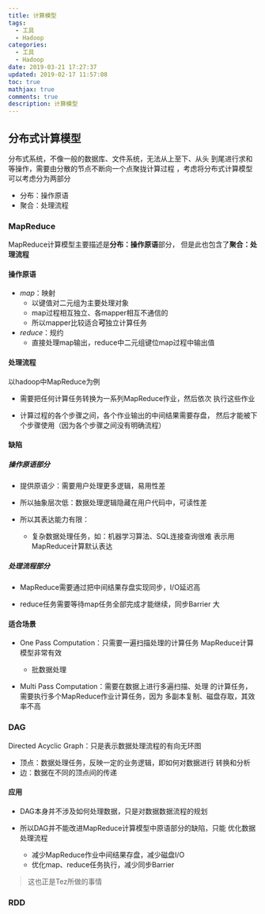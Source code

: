 ```yaml
---
title: 计算模型
tags:
  - 工具
  - Hadoop
categories:
  - 工具
  - Hadoop
date: 2019-03-21 17:27:37
updated: 2019-02-17 11:57:08
toc: true
mathjax: true
comments: true
description: 计算模型
---
```


##	分布式计算模型

分布式系统，不像一般的数据库、文件系统，无法从上至下、从头
到尾进行求和等操作，需要由分散的节点不断向一个点聚拢计算过程
，考虑将分布式计算模型可以考虑分为两部分

-	分布：操作原语
-	聚合：处理流程

###	MapReduce

MapReduce计算模型主要描述是**分布：操作原语**部分，
但是此也包含了**聚合：处理流程**

####	操作原语

-	*map*：映射
	-	以键值对二元组为主要处理对象
	-	map过程相互独立、各mapper相互不通信的
	-	所以mapper比较适合**可**独立计算任务
-	*reduce*：规约
	-	直接处理map输出，reduce中二元组键位map过程中输出值

####	处理流程

以hadoop中MapReduce为例

-	需要把任何计算任务转换为一系列MapReduce作业，然后依次
	执行这些作业

-	计算过程的各个步骤之间，各个作业输出的中间结果需要存盘，
	然后才能被下个步骤使用（因为各个步骤之间没有明确流程）

####	缺陷

#####	操作原语部分


-	提供原语少：需要用户处理更多逻辑，易用性差

-	所以抽象层次低：数据处理逻辑隐藏在用户代码中，可读性差

-	所以其表达能力有限：

	-	复杂数据处理任务，如：机器学习算法、SQL连接查询很难
	表示用MapReduce计算默认表达

#####	处理流程部分

-	MapReduce需要通过把中间结果存盘实现同步，I/O延迟高

-	reduce任务需要等待map任务全部完成才能继续，同步Barrier
	大

####	适合场景

-	One Pass Computation：只需要一遍扫描处理的计算任务
	MapReduce计算模型非常有效

	-	批数据处理
	
-	Multi Pass Computation：需要在数据上进行多遍扫描、处理
	的计算任务，需要执行多个MapReduce作业计算任务，因为
	多副本复制、磁盘存取，其效率不高

###	DAG

Directed Acyclic Graph：只是表示数据处理流程的有向无环图

-	顶点：数据处理任务，反映一定的业务逻辑，即如何对数据进行
	转换和分析
-	边：数据在不同的顶点间的传递

####	应用

-	DAG本身并不涉及如何处理数据，只是对数据数据流程的规划

-	所以DAG并不能改进MapReduce计算模型中原语部分的缺陷，只能
	优化数据处理流程

	-	减少MapReduce作业中间结果存盘，减少磁盘I/O
	-	优化map、reduce任务执行，减少同步Barrier

>	这也正是Tez所做的事情

###	RDD

